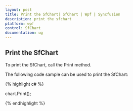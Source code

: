```yaml
---
layout: post
title: Print the SfChart| SfChart | Wpf | Syncfusion
description: print the sfchart
platform: wpf
control: SfChart
documentation: ug
---
```


## Print the SfChart

To print the SfChart, call the Print method.

The following code sample can be used to print the SfChart:

{% highlight c# %}

  chart.Print();   

{% endhighlight  %}

